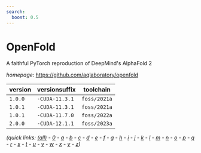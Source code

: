 ```yaml
---
search:
  boost: 0.5
---
```

# OpenFold

A faithful PyTorch reproduction of DeepMind's AlphaFold 2

*homepage*: <https://github.com/aqlaboratory/openfold>

version | versionsuffix | toolchain
--------|---------------|----------
``1.0.0`` | ``-CUDA-11.3.1`` | ``foss/2021a``
``1.0.1`` | ``-CUDA-11.3.1`` | ``foss/2021a``
``1.0.1`` | ``-CUDA-11.7.0`` | ``foss/2022a``
``2.0.0`` | ``-CUDA-12.1.1`` | ``foss/2023a``


*(quick links: [(all)](../index.md) - [0](../0/index.md) - [a](../a/index.md) - [b](../b/index.md) - [c](../c/index.md) - [d](../d/index.md) - [e](../e/index.md) - [f](../f/index.md) - [g](../g/index.md) - [h](../h/index.md) - [i](../i/index.md) - [j](../j/index.md) - [k](../k/index.md) - [l](../l/index.md) - [m](../m/index.md) - [n](../n/index.md) - [o](../o/index.md) - [p](../p/index.md) - [q](../q/index.md) - [r](../r/index.md) - [s](../s/index.md) - [t](../t/index.md) - [u](../u/index.md) - [v](../v/index.md) - [w](../w/index.md) - [x](../x/index.md) - [y](../y/index.md) - [z](../z/index.md))*


